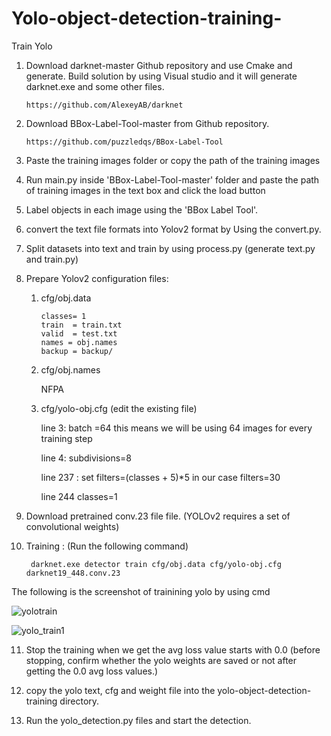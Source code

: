 # Yolo-object-detection-training-

Train Yolo


1. Download darknet-master Github repository and use Cmake and generate. Build solution by using
   Visual studio and it will generate darknet.exe and some other files.
    
       https://github.com/AlexeyAB/darknet

2. Download BBox-Label-Tool-master from Github repository.

       https://github.com/puzzledqs/BBox-Label-Tool

3. Paste the training images folder or copy the path of the training images

4. Run main.py inside 'BBox-Label-Tool-master' folder and paste the path of training images in the text box and click the load button

5. Label objects in each image using the 'BBox Label Tool'.

6. convert the text file formats into Yolov2 format by Using the convert.py.

7. Split datasets into text and train by using process.py (generate text.py and train.py)

8. Prepare Yolov2 configuration files:

   1) cfg/obj.data
     
          classes= 1  
          train  = train.txt  
          valid  = test.txt  
          names = obj.names  
          backup = backup/  

    2) cfg/obj.names
           
          NFPA

    3) cfg/yolo-obj.cfg  (edit the existing file)

          line 3: batch =64  this means we will be using 64 images for every training step
           
          line 4: subdivisions=8
  
          line 237 : set filters=(classes + 5)*5 in our case filters=30

          line 244 classes=1

9.  Download pretrained conv.23 file file. (YOLOv2 requires a set of convolutional weights)

10. Training :  (Run the following command)

         darknet.exe detector train cfg/obj.data cfg/yolo-obj.cfg darknet19_448.conv.23
         
         
   The following is the screenshot of trainining yolo by using cmd     
         
   ![yolotrain](https://user-images.githubusercontent.com/39676803/63241416-3eab0880-c271-11e9-87d2-eeab9f230d5b.PNG)
   
   ![yolo_train1](https://user-images.githubusercontent.com/39676803/63242622-9ba8bd80-c275-11e9-9106-605d27baa4c2.PNG)
   
 
11. Stop the training when we get the avg loss  value starts with 0.0 (before stopping, confirm whether the yolo weights 
    are saved or not after getting the 0.0 avg loss values.)

12. copy the yolo text, cfg and weight file into the yolo-object-detection-training directory.

13. Run the yolo_detection.py files and start the detection.


          
